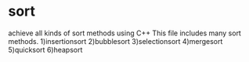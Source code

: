 # sort
achieve all kinds of sort methods using C++
This file includes many sort methods.
1)insertionsort
2)bubblesort
3)selectionsort
4)mergesort
5)quicksort
6)heapsort
